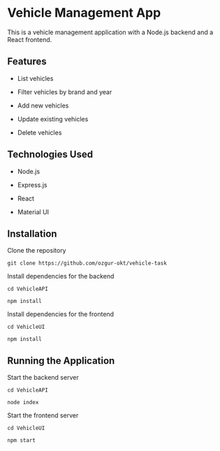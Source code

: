 # Vehicle Management App
This is a vehicle management application with a Node.js backend and a React frontend.

## Features

* List vehicles

* Filter vehicles by brand and year

* Add new vehicles

* Update existing vehicles

* Delete vehicles


## Technologies Used

* Node.js

* Express.js

* React

* Material UI


## Installation

Clone the repository

```git clone https://github.com/ozgur-okt/vehicle-task ```


Install dependencies for the backend

```cd VehicleAPI```

```npm install```

Install dependencies for the frontend

```cd VehicleUI```

```npm install```

## Running the Application

Start the backend server

```cd VehicleAPI```

```node index```

Start the frontend server

```cd VehicleUI```

```npm start```